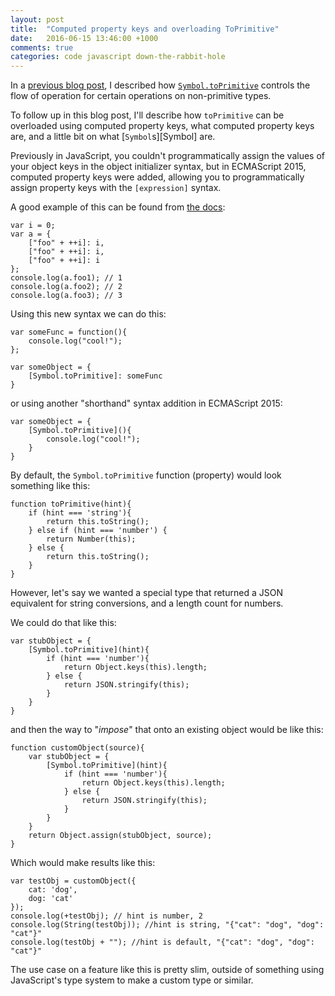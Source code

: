 ```yaml
---
layout: post
title:  "Computed property keys and overloading ToPrimitive"
date:   2016-06-15 13:46:00 +1000
comments: true
categories: code javascript down-the-rabbit-hole
---
```


In a [previous blog post][javascripts type system], I described how [`Symbol.toPrimitive`][toPrimitive] controls the flow of operation for certain operations on non-primitive types.

To follow up in this blog post, I'll describe how `toPrimitive` can be overloaded using computed property keys, what computed property keys are, and a little bit on what [`Symbol`s][Symbol] are.

Previously in JavaScript, you couldn't programmatically assign the values of your object keys in the object initializer syntax, but in ECMAScript 2015, computed property keys were added, allowing you to programmatically assign property keys with the `[expression]` syntax.

A good example of this can be found from [the docs][da docs]:

    var i = 0;
    var a = {
        ["foo" + ++i]: i,
        ["foo" + ++i]: i,
        ["foo" + ++i]: i
    };
    console.log(a.foo1); // 1
    console.log(a.foo2); // 2
    console.log(a.foo3); // 3

Using this new syntax we can do this:

    var someFunc = function(){
        console.log("cool!");
    };

    var someObject = {
        [Symbol.toPrimitive]: someFunc
    }

or using another "shorthand" syntax addition in ECMAScript 2015:

    var someObject = {
        [Symbol.toPrimitive](){
            console.log("cool!");
        }
    }


By default, the `Symbol.toPrimitive` function (property) would look something like this:

    function toPrimitive(hint){
        if (hint === 'string'){
            return this.toString();
        } else if (hint === 'number') {
            return Number(this);
        } else {
            return this.toString();
        }
    }

However, let's say we wanted a special type that returned a JSON equivalent for string conversions, and a length count for numbers.

We could do that like this:

    var stubObject = {
        [Symbol.toPrimitive](hint){
            if (hint === 'number'){
                return Object.keys(this).length;
            } else {
                return JSON.stringify(this);
            }
        }
    }

and then the way to "_impose_" that onto an existing object would be like this:

    function customObject(source){
        var stubObject = {
            [Symbol.toPrimitive](hint){
                if (hint === 'number'){
                    return Object.keys(this).length;
                } else {
                    return JSON.stringify(this);
                }
            }
        }
        return Object.assign(stubObject, source);
    }

Which would make results like this:

    var testObj = customObject({
        cat: 'dog',
        dog: 'cat'
    });
    console.log(+testObj); // hint is number, 2
    console.log(String(testObj)); //hint is string, "{"cat": "dog", "dog": "cat"}"
    console.log(testObj + ""); //hint is default, "{"cat": "dog", "dog": "cat"}"

The use case on a feature like this is pretty slim, outside of something using JavaScript's type system to make a custom type or similar.

[javascripts type system]: http://418stat.us/2016/04/javascripts-type-system/
[toPrimitive]: https://developer.mozilla.org/en-US/docs/Web/JavaScript/Reference/Global_Objects/Symbol/toPrimitive
[da docs]: https://developer.mozilla.org/en/docs/Web/JavaScript/Reference/Operators/Object_initializer
